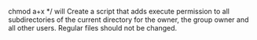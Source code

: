  chmod  a+x */ will Create a script that adds execute permission to all subdirectories of the current directory for the owner, the group owner and all other users. Regular files should not be changed.
